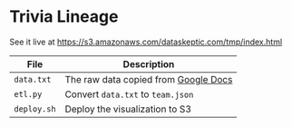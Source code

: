 # Trivia Lineage

See it live at https://s3.amazonaws.com/dataskeptic.com/tmp/index.html

| File | Description |
|------|-------------|
|`data.txt`| The raw data copied from [Google Docs](https://docs.google.com/spreadsheets/d/1H9Pqx39-BD9CTW3wO0JUKiPRR8_hMPEv3yigSCjvQi0/edit#gid=0) |
|`etl.py`| Convert `data.txt` to `team.json` |
| `deploy.sh` | Deploy the visualization to S3 |
